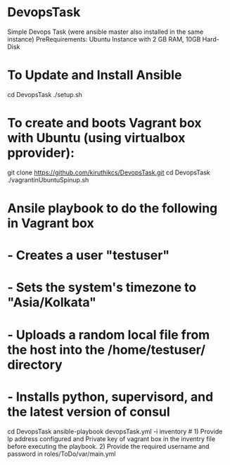 # DevopsTask
Simple Devops Task (were ansible master also installed in the same instance)
PreRequirements:
Ubuntu Instance with 2 GB RAM, 10GB Hard-Disk
# To Update and Install Ansible
cd DevopsTask
./setup.sh

# To create and boots Vagrant box with Ubuntu (using virtualbox pprovider):
git clone https://github.com/kiruthikcs/DevopsTask.git
cd DevopsTask
./vagrantinUbuntuSpinup.sh

# Ansile playbook to do the following in Vagrant box
# - Creates a user "testuser"
# - Sets the system's timezone to "Asia/Kolkata"
# - Uploads a random local file from the host into the /home/testuser/ directory
# - Installs python, supervisord, and the latest version of consul
cd DevopsTask
ansible-playbook devopsTask.yml -i inventory  # 1) Provide Ip address configured and Private key of vagrant box in the inventry file before executing the playbook. 2)  Provide the required username and password in roles/ToDo/var/main.yml 


 
 
 



